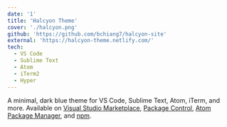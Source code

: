```yaml
---
date: '1'
title: 'Halcyon Theme'
cover: './halcyon.png'
github: 'https://github.com/bchiang7/halcyon-site'
external: 'https://halcyon-theme.netlify.com/' 
tech:
  - VS Code
  - Sublime Text
  - Atom
  - iTerm2
  - Hyper
---
```


A minimal, dark blue theme for VS Code, Sublime Text, Atom, iTerm, and more. Available on [Visual Studio Marketplace](https://marketplace.visualstudio.com/items?itemName=brittanychiang.halcyon-vscode), [Package Control](https://packagecontrol.io/packages/Halcyon%20Theme), [Atom Package Manager](https://atom.io/themes/halcyon-syntax), and [npm](https://www.npmjs.com/package/hyper-halcyon-theme).

